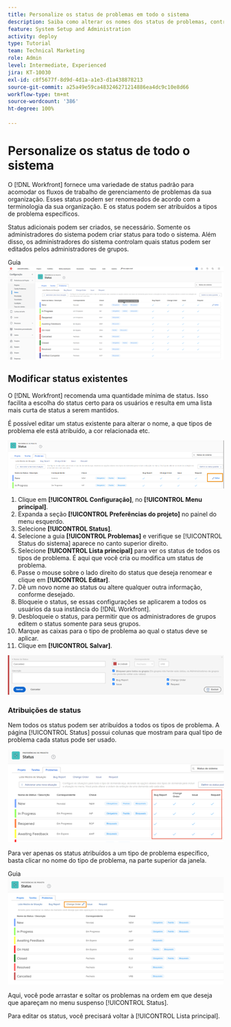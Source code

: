 ```yaml
---
title: Personalize os status de problemas em todo o sistema
description: Saiba como alterar os nomes dos status de problemas, controlar os tipos de problema para os quais um status é usado e bloquear/desbloquear status para personalização na camada dos grupos.
feature: System Setup and Administration
activity: deploy
type: Tutorial
team: Technical Marketing
role: Admin
level: Intermediate, Experienced
jira: KT-10030
exl-id: c8f5677f-8d9d-4d1a-a1e3-d1a438878213
source-git-commit: a25a49e59ca483246271214886ea4dc9c10e8d66
workflow-type: tm+mt
source-wordcount: '386'
ht-degree: 100%

---
```


# Personalize os status de todo o sistema

O [!DNL Workfront] fornece uma variedade de status padrão para acomodar os fluxos de trabalho de gerenciamento de problemas da sua organização. Esses status podem ser renomeados de acordo com a terminologia da sua organização. E os status podem ser atribuídos a tipos de problema específicos.

Status adicionais podem ser criados, se necessário. Somente os administradores do sistema podem criar status para todo o sistema. Além disso, os administradores do sistema controlam quais status podem ser editados pelos administradores de grupos.

Guia ![[!UICONTROL Problemas] na página [!UICONTROL Status], em [!UICONTROL Configuração]](assets/admin-fund-all-issue-statuses.png)

## Modificar status existentes

O [!DNL Workfront] recomenda uma quantidade mínima de status. Isso facilita a escolha do status certo para os usuários e resulta em uma lista mais curta de status a serem mantidos.

É possível editar um status existente para alterar o nome, a que tipos de problema ele está atribuído, a cor relacionada etc.

![Lista de status de problemas com a opção [!UICONTROL Editar] realçada](assets/admin-fund-edit-issue-status.png)

1. Clique em **[!UICONTROL Configuração]**, no **[!UICONTROL Menu principal]**.
1. Expanda a seção **[!UICONTROL Preferências do projeto]** no painel do menu esquerdo.
1. Selecione **[!UICONTROL Status]**.
1. Selecione a guia **[!UICONTROL Problemas]** e verifique se [!UICONTROL Status do sistema] aparece no canto superior direito.
1. Selecione **[!UICONTROL Lista principal]** para ver os status de todos os tipos de problema. É aqui que você cria ou modifica um status de problema.
1. Passe o mouse sobre o lado direito do status que deseja renomear e clique em **[!UICONTROL Editar]**.
1. Dê um novo nome ao status ou altere qualquer outra informação, conforme desejado.
1. Bloqueie o status, se essas configurações se aplicarem a todos os usuários da sua instância do [!DNL Workfront].
1. Desbloqueie o status, para permitir que os administradores de grupos editem o status somente para seus grupos.
1. Marque as caixas para o tipo de problema ao qual o status deve se aplicar.
1. Clique em **[!UICONTROL Salvar]**.

![Janela de criação de um novo status](assets/admin-fund-edit-issue-status-2.png)

### Atribuições de status

Nem todos os status podem ser atribuídos a todos os tipos de problema. A página [!UICONTROL Status] possui colunas que mostram para qual tipo de problema cada status pode ser usado.

![Pedido de alteração realçado na guia “Problemas” da página “Status”](assets/admin-fund-issue-type-statuses.png)


Para ver apenas os status atribuídos a um tipo de problema específico, basta clicar no nome do tipo de problema, na parte superior da janela.

Guia ![[!UICONTROL Problema] na página [!UICONTROL Status] com colunas realçadas](assets/admin-fund-statuses-issue-type.png)

Aqui, você pode arrastar e soltar os problemas na ordem em que deseja que apareçam no menu suspenso [!UICONTROL Status].

Para editar os status, você precisará voltar à [!UICONTROL Lista principal].
